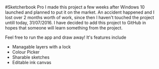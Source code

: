 #Sketcherbook Pro
I made this project a few weeks after Windows 10 launched and planned to put it on the market.
An accident happened and I lost over 2 months worth of work, since then I haven't touched the project untill today, 31/07/2016. 
I have decided to add this project to GitHub in hopes that someone will learn something from the project.

Feel free to run the app and draw away! It's features include

* Managable layers with a lock
* Colour Picker
* Sharable sketches
* Editable ink canvas
